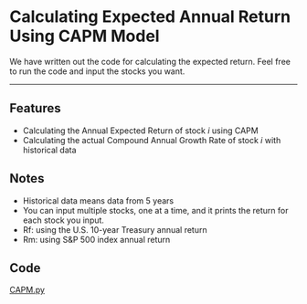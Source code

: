 # Calculating Expected Annual Return Using CAPM Model 
We have written out the code for calculating the expected return. Feel free to run the code and input the stocks you want.

-------

## Features 

- Calculating the Annual Expected Return of stock *i* using CAPM
- Calculating the actual Compound Annual Growth Rate of stock *i* with historical data

## Notes
- Historical data means data from 5 years
- You can input multiple stocks, one at a time, and it prints the return for each stock you input.
- Rf: using the U.S. 10-year Treasury annual return
- Rm: using S&P 500 index annual return

## Code
[CAPM.py](https://github.com/CS196Illinois/FA25-Group12/blob/master/Project/Backend/CAPM.py)

